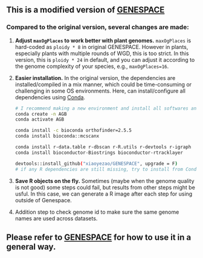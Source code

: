 ## This is a modified version of [GENESPACE](https://github.com/jtlovell/GENESPACE)
### Compared to the original version, several changes are made:
1. __Adjust `maxOgPlaces` to work better with plant genomes.__ `maxOgPlaces` is hard-coded as `ploidy * 8` in original GENESPACE. However in plants, especially plants with multiple rounds of WGD, this is too strict. In this version, this is `ploidy * 24` in default, and you can adjust it according to the genome complexity of your species, e.g., `maxOgPlaces=16`.
2. __Easier installation.__ In the original version, the dependencies are installed/compiled in a mix manner, which could be time-consuming or challenging in some OS environments. Here, can install/configure all dependencies using [Conda](https://www.anaconda.com/docs/getting-started/miniconda/main).
   ```sh
   # I recommend making a new environment and install all softwares and library dependencies in the same Conda environment.
   conda create -n AGB
   conda activate AGB

   conda install -c bioconda orthofinder=2.5.5
   conda install bioconda::mcscanx

   conda install r-data.table r-dbscan r-R.utils r-devtools r-igraph
   conda install bioconductor-Biostrings bioconductor-rtracklayer

   devtools::install_github("xiaoyezao/GENESPACE", upgrade = F)
   # if any R dependencies are still missing, try to install from Conda
   ```
   
3. __Save R objects on the fly.__ Sometimes (maybe when the genome quality is not good) some steps could fail, but results from other steps might be usful. In this case, we can generate a R image after each step for using outside of Genespace. 
4. Addition step to check genome id to make sure the same genome names are used across datasets.
## Please refer to [GENESPACE](https://github.com/jtlovell/GENESPACE) for how to use it in a general way.
